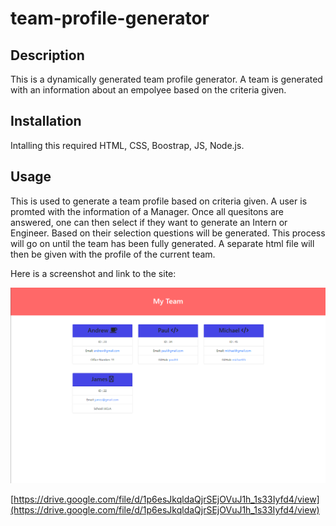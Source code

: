 # team-profile-generator

## Description


This is a dynamically generated team profile generator. A team is generated with an information about an empolyee based on the criteria given.  


## Installation

Intalling this required HTML, CSS, Boostrap, JS, Node.js.  

## Usage

This is used to generate a team profile based on criteria given.  A user is promted with the information of a Manager.  Once all quesitons are answered, one can then select if they want to generate an Intern or Engineer.  Based on their selection questions will be generated.  This process will go on until the team has been fully generated.  A separate html file will then be given with the profile of the current team. 

Here is a screenshot and link to the site: 

![alt screenshot of website](./images/Screenshot%202022-09-17%20104552.png)

[https://drive.google.com/file/d/1p6esJkqldaQjrSEjOVuJ1h_1s33Iyfd4/view](https://drive.google.com/file/d/1p6esJkqldaQjrSEjOVuJ1h_1s33Iyfd4/view)
